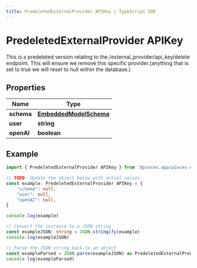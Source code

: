 ```yaml
---
title: PredeletedExternalProvider APIKey | TypeScript SDK
---
```



# PredeletedExternalProvider APIKey

This is a predeleted version relating to the /external_provider/api_key/delete endpoint.  This will ensure we remove this specific provider.(anything that is set to true we will reset to null within the database.)

## Properties

Name | Type
------------ | -------------
**schema** | [**EmbeddedModelSchema**](EmbeddedModelSchema)
**user** | **string**
**openAI** | **boolean**

## Example

```typescript
import { PredeletedExternalProvider APIKey } from '@pieces.app/pieces-os-client'

// TODO: Update the object below with actual values
const example: PredeletedExternalProvider APIKey = {
    "schema": null,
    "user": null,
    "openAI": null,
}

console.log(example)

// Convert the instance to a JSON string
const exampleJSON: string = JSON.stringify(example)
console.log(exampleJSON)

// Parse the JSON string back to an object
const exampleParsed = JSON.parse(exampleJSON) as PredeletedExternalProvider APIKey
console.log(exampleParsed)
```


